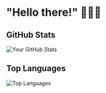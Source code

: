 # "Hello there!" 🧔🏼🥋

## GitHub Stats
![Your GitHub Stats](https://github-readme-stats.vercel.app/api?username=SageTendo&show_icons=true&theme=dark)

## Top Languages
![Top Languages](https://github-readme-stats.vercel.app/api/top-langs/?username=SageTendo&layout=compact&theme=dark)
